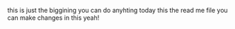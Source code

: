 this is just the biggining you can do anyhting today
this the  read me file you can make changes in this
yeah!
